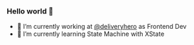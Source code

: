 ### Hello world 👋

- 🔭 I’m currently working at [@deliveryhero](https://github.com/deliveryhero) as Frontend Dev
- 🌱 I’m currently learning State Machine with XState

<!--
**dikyarga/dikyarga** is a ✨ _special_ ✨ repository because its `README.md` (this file) appears on your GitHub profile.

Here are some ideas to get you started:

- 🔭 I’m currently working on ...
- 🌱 I’m currently learning ...
- 👯 I’m looking to collaborate on ...
- 🤔 I’m looking for help with ...
- 💬 Ask me about ...
- 📫 How to reach me: ...
- 😄 Pronouns: ...
- ⚡ Fun fact: ...
-->
